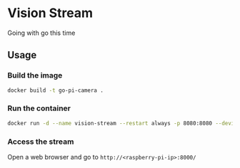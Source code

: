 # Vision Stream 

Going with go this time

## Usage

### Build the image

```bash
docker build -t go-pi-camera .

```

### Run the container

```bash
docker run -d --name vision-stream --restart always -p 8080:8080 --device /dev/video0:/dev/video0 go-pi-camera

```

### Access the stream

Open a web browser and go to `http://<raspberry-pi-ip>:8000/`

